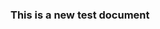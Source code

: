 <style>
	img[src$="#shadow-round"] {
		border-radius: 1%;
		box-shadow: 1px 10px 8px #121212;
	}
</style>
### This is a new test document
